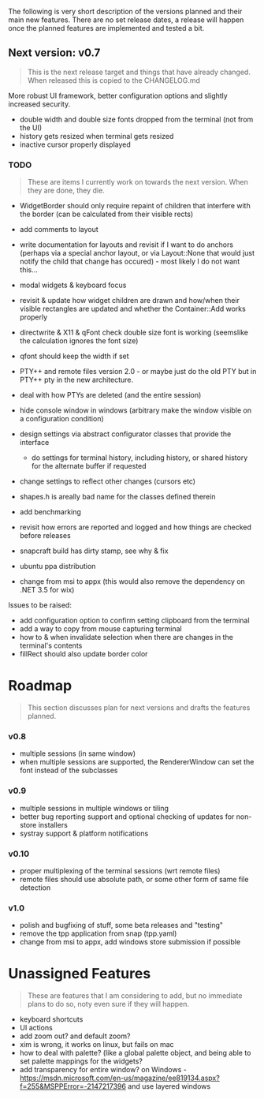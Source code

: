 ﻿The following is very short description of the versions planned and their main new features. There are no set release dates, a release will happen once the planned features are implemented and tested a bit.

## Next version: v0.7

> This is the next release target and things that have already changed. When released this is copied to the CHANGELOG.md

More robust UI framework, better configuration options and slightly increased security.

- double width and double size fonts dropped from the terminal (not from the UI)
- history gets resized when terminal gets resized
- inactive cursor properly displayed

### TODO

> These are items I currently work on towards the next version. When they are done, they die.  

- WidgetBorder should only require repaint of children that interfere with the border (can be calculated from their visible rects)

- add comments to layout
- write documentation for layouts and revisit if I want to do anchors (perhaps via a special anchor layout, or via Layout::None that would just notify the child that change has occured) - most likely I do not want this... 
- modal widgets & keyboard focus

- revisit & update how widget children are drawn and how/when their visible rectangles are updated and whether the Container::Add works properly

- directwrite & X11 & qFont check double size font is working (seemslike the calculation ignores the font size)
- qfont should keep the width if set

- PTY++ and remote files version 2.0 - or maybe just do the old PTY but in PTY++ pty in the new architecture.
- deal with how PTYs are deleted (and the entire session)

- hide console window in windows (arbitrary make the window visible on a configuration condition)

- design settings via abstract configurator classes that provide the interface
    - do settings for terminal history, including history, or shared history for the alternate buffer if requested
- change settings to reflect other changes (cursors etc)

- shapes.h is areally bad name for the classes defined therein

- add benchmarking
- revisit how errors are reported and logged and how things are checked before releases

- snapcraft build has dirty stamp, see why & fix
- ubuntu ppa distribution
- change from msi to appx (this would also remove the dependency on .NET 3.5 for wix)

Issues to be raised:

- add configuration option to confirm setting clipboard from the terminal
- add a way to copy from mouse capturing terminal
- how to & when invalidate selection when there are changes in the terminal's contents
- fillRect should also update border color

# Roadmap

> This section discusses plan for next versions and drafts the features planned. 

### v0.8

- multiple sessions (in same window)
- when multiple sessions are supported, the RendererWindow can set the font instead of the subclasses

### v0.9

- multiple sessions in multiple windows or tiling
- better bug reporting support and optional checking of updates for non-store installers
- systray support & platform notifications

### v0.10

- proper multiplexing of the terminal sessions (wrt remote files)
- remote files should use absolute path, or some other form of same file detection

### v1.0

- polish and bugfixing of stuff, some beta releases and "testing"
- remove the tpp application from snap (tpp.yaml)
- change from msi to appx, add windows store submission if possible 

# Unassigned Features

> These are features that I am considering to add, but no immediate plans to do so, noty even sure if they will happen.  

- keyboard shortcuts
- UI actions
- add zoom out? and default zoom? 
- xim is wrong, it works on linux, but fails on mac
- how to deal with palette? (like a global palette object, and being able to set palette mappings for the widgets? 
- add transparency for entire window? on Windows - https://msdn.microsoft.com/en-us/magazine/ee819134.aspx?f=255&MSPPError=-2147217396 and use layered windows


